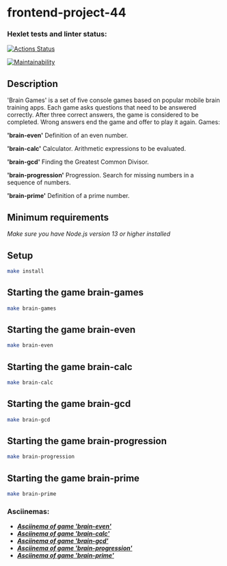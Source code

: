 # frontend-project-44

### Hexlet tests and linter status:
[![Actions Status](https://github.com/NadyKamenskaya/frontend-project-44/workflows/hexlet-check/badge.svg)](https://github.com/NadyKamenskaya/frontend-project-44/actions)

[![Maintainability](https://api.codeclimate.com/v1/badges/89dfb9212264613aaeca/maintainability)](https://codeclimate.com/github/NadyKamenskaya/frontend-project-44/maintainability)

## Description

'Brain Games' is a set of five console games based on popular mobile brain training apps. Each game asks questions that need to be answered correctly. After three correct answers, the game is considered to be completed. Wrong answers end the game and offer to play it again. Games:

**'brain-even'** Definition of an even number.

**'brain-calc'** Calculator. Arithmetic expressions to be evaluated.

**'brain-gcd'** Finding the Greatest Common Divisor.

**'brain-progression'** Progression. Search for missing numbers in a sequence of numbers.

**'brain-prime'** Definition of a prime number.

## Minimum requirements

_Make sure you have Node.js version 13 or higher installed_

## Setup

```bash
make install
```

## Starting the game brain-games

```bash
make brain-games
```

## Starting the game brain-even

```bash
make brain-even
```

## Starting the game brain-calc

```bash
make brain-calc
```

## Starting the game brain-gcd

```bash
make brain-gcd
```

## Starting the game brain-progression

```bash
make brain-progression
```

## Starting the game brain-prime

```bash
make brain-prime
```

### Asciinemas:
- [_**Asciinema of game 'brain-even'**_](https://asciinema.org/a/4SlLUQGbjUhWYVpnYHw2gql1R)
- [_**Asciinema of game 'brain-calc'**_](https://asciinema.org/a/YT6MSnthxOiWhgfqmoYHaYvXL)
- [_**Asciinema of game 'brain-gcd'**_](https://asciinema.org/a/fiRjJzMSnUGDeh2AOiBzP0mpy)
- [_**Asciinema of game 'brain-progression'**_](https://asciinema.org/a/YtISYud5RP48JQZIBtn7mbMz0)
- [_**Asciinema of game 'brain-prime'**_](https://asciinema.org/a/e7sG5MFxwxjPHjx1Be0u1bBI4)